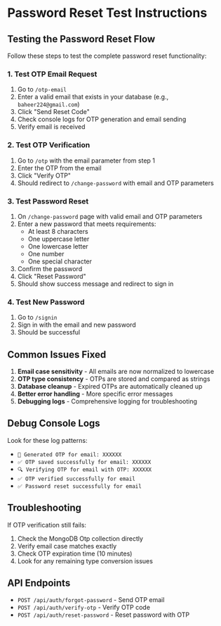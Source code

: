 # Password Reset Test Instructions

## Testing the Password Reset Flow

Follow these steps to test the complete password reset functionality:

### 1. Test OTP Email Request

1. Go to `/otp-email`
2. Enter a valid email that exists in your database (e.g., `baheer224@gmail.com`)
3. Click "Send Reset Code"
4. Check console logs for OTP generation and email sending
5. Verify email is received

### 2. Test OTP Verification

1. Go to `/otp` with the email parameter from step 1
2. Enter the OTP from the email
3. Click "Verify OTP"
4. Should redirect to `/change-password` with email and OTP parameters

### 3. Test Password Reset

1. On `/change-password` page with valid email and OTP parameters
2. Enter a new password that meets requirements:
   - At least 8 characters
   - One uppercase letter
   - One lowercase letter
   - One number
   - One special character
3. Confirm the password
4. Click "Reset Password"
5. Should show success message and redirect to sign in

### 4. Test New Password

1. Go to `/signin`
2. Sign in with the email and new password
3. Should be successful

## Common Issues Fixed

1. **Email case sensitivity** - All emails are now normalized to lowercase
2. **OTP type consistency** - OTPs are stored and compared as strings
3. **Database cleanup** - Expired OTPs are automatically cleaned up
4. **Better error handling** - More specific error messages
5. **Debugging logs** - Comprehensive logging for troubleshooting

## Debug Console Logs

Look for these log patterns:

- `🔑 Generated OTP for email: XXXXXX`
- `✅ OTP saved successfully for email: XXXXXX`
- `🔍 Verifying OTP for email with OTP: XXXXXX`
- `✅ OTP verified successfully for email`
- `✅ Password reset successfully for email`

## Troubleshooting

If OTP verification still fails:

1. Check the MongoDB Otp collection directly
2. Verify email case matches exactly
3. Check OTP expiration time (10 minutes)
4. Look for any remaining type conversion issues

## API Endpoints

- `POST /api/auth/forgot-password` - Send OTP email
- `POST /api/auth/verify-otp` - Verify OTP code
- `POST /api/auth/reset-password` - Reset password with OTP
